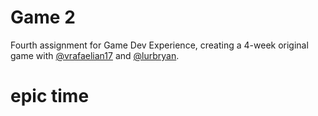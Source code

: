 # Game 2
Fourth assignment for Game Dev Experience, creating a 4-week original game with [@vrafaelian17](https://github.com/vrafaelian17) and [@lurbryan](https://github.com/lurbryan). 
# epic time